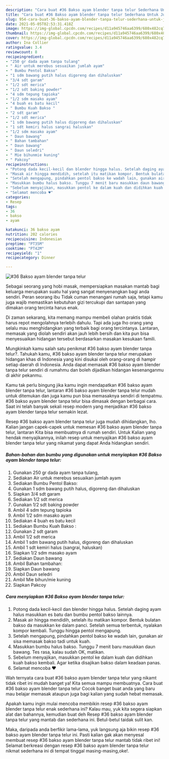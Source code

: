 ```yaml
---
description: "Cara buat #36 Bakso ayam blender tanpa telur Sederhana Untuk Jualan"
title: "Cara buat #36 Bakso ayam blender tanpa telur Sederhana Untuk Jualan"
slug: 954-cara-buat-36-bakso-ayam-blender-tanpa-telur-sederhana-untuk-jualan
date: 2021-05-05T02:53:31.418Z
image: https://img-global.cpcdn.com/recipes/d11a945746aa6399/680x482cq70/36-bakso-ayam-blender-tanpa-telur-foto-resep-utama.jpg
thumbnail: https://img-global.cpcdn.com/recipes/d11a945746aa6399/680x482cq70/36-bakso-ayam-blender-tanpa-telur-foto-resep-utama.jpg
cover: https://img-global.cpcdn.com/recipes/d11a945746aa6399/680x482cq70/36-bakso-ayam-blender-tanpa-telur-foto-resep-utama.jpg
author: Ina Collier
ratingvalue: 3.4
reviewcount: 8
recipeingredient:
- "250 gr dada ayam tanpa tulang"
- " Air untuk merebus sesuaikan jumlah ayam"
- " Bumbu Pentol Bakso"
- "1 sdm bawang putih halus digoreng dan dihaluskan"
- "3/4 sdt garam"
- "1/2 sdt merica"
- "1/2 sdt baking powder"
- "4 sdm tepung tapioka"
- "1/2 sdm masako ayam"
- "4 buah es batu kecil"
- " Bumbu Kuah Bakso "
- "2 sdt garam"
- "1/2 sdt merica"
- "1 sdm bawang putih halus digoreng dan dihaluskan"
- "1 sdt kemiri halus sangrai haluskan"
- "1/2 sdm masako ayam"
- " Daun bawang"
- " Bahan tambahan"
- " Daun bawang"
- " Daun seledri"
- " Mie bihunmie kuning"
- " Pakcoy"
recipeinstructions:
- "Potong dada kecil-kecil dan blender hingga halus. Setelah daging ayam halus masukkan es batu dan bumbu pentol bakso lainnya."
- "Masak air hingga mendidih, setelah itu matikan kompor. Bentuk bulatan bakso da masukkan ke dalam panci. Setelah semua terbentuk, nyalakan kompor kembali. Tunggu hingga pentol mengapung."
- "Setelah mengapung, pindahkan pentol bakso ke wadah lain, gunakan air sisa memasak bakso tadi untuk kuah."
- "Masukkan bumbu halus bakso. Tunggu 7 menit baru masukkan daun bawang. Tes rasa, kalau sudah OK, matikan."
- "Sebelum menyajikan, masukkan pentol ke dalam kuah dan didihkan kuah bakso kembali. Agar ketika disajikan bakso dalam keadaan panas."
- "Selamat mencoba ♥️"
categories:
- Resep
tags:
- 36
- bakso
- ayam

katakunci: 36 bakso ayam 
nutrition: 202 calories
recipecuisine: Indonesian
preptime: "PT35M"
cooktime: "PT42M"
recipeyield: "1"
recipecategory: Dinner

---
```



![#36 Bakso ayam blender tanpa telur](https://img-global.cpcdn.com/recipes/d11a945746aa6399/680x482cq70/36-bakso-ayam-blender-tanpa-telur-foto-resep-utama.jpg)

Sebagai seorang yang hobi masak, mempersiapkan masakan mantab bagi keluarga merupakan suatu hal yang sangat menyenangkan bagi anda sendiri. Peran seorang ibu Tidak cuman menangani rumah saja, tetapi kamu juga wajib memastikan kebutuhan gizi tercukupi dan santapan yang dimakan orang tercinta harus enak.

Di zaman  sekarang, kita memang mampu membeli olahan praktis tidak harus repot mengolahnya terlebih dahulu. Tapi ada juga lho orang yang selalu mau menghidangkan yang terbaik bagi orang tercintanya. Lantaran, memasak yang diolah sendiri akan jauh lebih bersih dan kita pun bisa menyesuaikan hidangan tersebut berdasarkan masakan kesukaan famili. 



Mungkinkah kamu salah satu penikmat #36 bakso ayam blender tanpa telur?. Tahukah kamu, #36 bakso ayam blender tanpa telur merupakan hidangan khas di Indonesia yang kini disukai oleh orang-orang di hampir setiap daerah di Indonesia. Anda dapat memasak #36 bakso ayam blender tanpa telur sendiri di rumahmu dan boleh dijadikan hidangan kesenanganmu di akhir pekanmu.

Kamu tak perlu bingung jika kamu ingin mendapatkan #36 bakso ayam blender tanpa telur, lantaran #36 bakso ayam blender tanpa telur mudah untuk ditemukan dan juga kamu pun bisa memasaknya sendiri di tempatmu. #36 bakso ayam blender tanpa telur bisa dimasak dengan berbagai cara. Saat ini telah banyak sekali resep modern yang menjadikan #36 bakso ayam blender tanpa telur semakin lezat.

Resep #36 bakso ayam blender tanpa telur juga mudah dihidangkan, lho. Kalian jangan capek-capek untuk memesan #36 bakso ayam blender tanpa telur, lantaran Kita bisa membuatnya di rumah sendiri. Untuk Kalian yang hendak menyajikannya, inilah resep untuk menyajikan #36 bakso ayam blender tanpa telur yang nikamat yang dapat Anda hidangkan sendiri.

<!--inarticleads1-->

##### Bahan-bahan dan bumbu yang digunakan untuk menyiapkan #36 Bakso ayam blender tanpa telur:

1. Gunakan 250 gr dada ayam tanpa tulang,
1. Sediakan  Air untuk merebus sesuaikan jumlah ayam
1. Sediakan  Bumbu Pentol Bakso:
1. Gunakan 1 sdm bawang putih halus, digoreng dan dihaluskan
1. Siapkan 3/4 sdt garam
1. Sediakan 1/2 sdt merica
1. Gunakan 1/2 sdt baking powder
1. Ambil 4 sdm tepung tapioka
1. Ambil 1/2 sdm masako ayam
1. Sediakan 4 buah es batu kecil
1. Sediakan  Bumbu Kuah Bakso :
1. Gunakan 2 sdt garam
1. Ambil 1/2 sdt merica
1. Ambil 1 sdm bawang putih halus, digoreng dan dihaluskan
1. Ambil 1 sdt kemiri halus (sangrai, haluskan)
1. Siapkan 1/2 sdm masako ayam
1. Sediakan  Daun bawang
1. Ambil  Bahan tambahan:
1. Siapkan  Daun bawang
1. Ambil  Daun seledri
1. Ambil  Mie bihun/mie kuning
1. Siapkan  Pakcoy




<!--inarticleads2-->

##### Cara menyiapkan #36 Bakso ayam blender tanpa telur:

1. Potong dada kecil-kecil dan blender hingga halus. Setelah daging ayam halus masukkan es batu dan bumbu pentol bakso lainnya.
1. Masak air hingga mendidih, setelah itu matikan kompor. Bentuk bulatan bakso da masukkan ke dalam panci. Setelah semua terbentuk, nyalakan kompor kembali. Tunggu hingga pentol mengapung.
1. Setelah mengapung, pindahkan pentol bakso ke wadah lain, gunakan air sisa memasak bakso tadi untuk kuah.
1. Masukkan bumbu halus bakso. Tunggu 7 menit baru masukkan daun bawang. Tes rasa, kalau sudah OK, matikan.
1. Sebelum menyajikan, masukkan pentol ke dalam kuah dan didihkan kuah bakso kembali. Agar ketika disajikan bakso dalam keadaan panas.
1. Selamat mencoba ♥️




Wah ternyata cara buat #36 bakso ayam blender tanpa telur yang nikamt tidak ribet ini mudah banget ya! Kita semua mampu membuatnya. Cara buat #36 bakso ayam blender tanpa telur Cocok banget buat anda yang baru mau belajar memasak ataupun juga bagi kalian yang sudah hebat memasak.

Apakah kamu ingin mulai mencoba membikin resep #36 bakso ayam blender tanpa telur enak sederhana ini? Kalau mau, yuk kita segera siapkan alat dan bahannya, kemudian buat deh Resep #36 bakso ayam blender tanpa telur yang mantab dan sederhana ini. Betul-betul taidak sulit kan. 

Maka, daripada anda berfikir lama-lama, yuk langsung aja bikin resep #36 bakso ayam blender tanpa telur ini. Pasti kalian gak akan menyesal membuat resep #36 bakso ayam blender tanpa telur mantab tidak ribet ini! Selamat berkreasi dengan resep #36 bakso ayam blender tanpa telur nikmat sederhana ini di tempat tinggal masing-masing,oke!.

